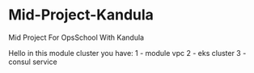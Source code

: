 # Mid-Project-Kandula
Mid Project For OpsSchool With Kandula

Hello in this module cluster you have:
1 - module vpc
2 - eks cluster
3 - consul service
